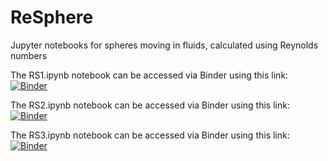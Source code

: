 # ReSphere
Jupyter notebooks for spheres moving in fluids, calculated using Reynolds numbers

The RS1.ipynb notebook can be accessed via Binder using this link: [![Binder](https://mybinder.org/badge_logo.svg)](https://mybinder.org/v2/gh/seastate/ReSphere/HEAD?urlpath=%2Fdoc%2Ftree%2FRS1.ipynb)

The RS2.ipynb notebook can be accessed via Binder using this link: [![Binder](https://mybinder.org/badge_logo.svg)](https://mybinder.org/v2/gh/seastate/ReSphere/HEAD?urlpath=%2Fdoc%2Ftree%2FRS2.ipynb)

The RS3.ipynb notebook can be accessed via Binder using this link: [![Binder](https://mybinder.org/badge_logo.svg)](https://mybinder.org/v2/gh/seastate/ReSphere/HEAD?urlpath=%2Fdoc%2Ftree%2FRS3.ipynb)

